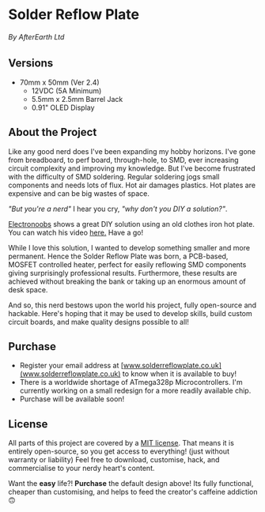 # **Solder Reflow Plate**

###### By AfterEarth Ltd

## Versions

- 70mm x 50mm (Ver 2.4)
  - 12VDC (5A Minimum)
  - 5.5mm x 2.5mm Barrel Jack
  - 0.91" OLED Display

## About the Project

Like any good nerd does I've been expanding my hobby horizons.
I've gone from breadboard, to perf board, through-hole, to SMD, ever increasing circuit complexity and improving my knowledge.
But I've become frustrated with the difficulty of SMD soldering.
Regular soldering jogs small components and needs lots of flux.
Hot air damages plastics.
Hot plates are expensive and can be big wastes of space.

*"But you're a nerd"* I hear you cry, *"why don't you DIY a solution?"*.

[Electronoobs](https://www.youtube.com/channel/UCjiVhIvGmRZixSzupD0sS9Q) shows a great DIY solution using an old clothes iron hot plate.
You can watch his video [here.](https://www.youtube.com/watch?v=C7blZigaaaA)
Have a go!

While I love this solution, I wanted to develop something smaller and more permanent.
Hence the Solder Reflow Plate was born, a PCB-based, MOSFET controlled heater, perfect for easily reflowing SMD components giving surprisingly professional results. Furthermore, these results are achieved without breaking the bank or taking up an enormous amount of desk space.

And so, this nerd bestows upon the world his project, fully open-source and hackable.
Here's hoping that it may be used to develop skills, build custom circuit boards, and make quality designs possible to all!

## Purchase

- Register your email address at [www.solderreflowplate.co.uk](www.solderreflowplate.co.uk) to know when it is available to buy!
- There is a worldwide shortage of ATmega328p Microcontrollers. I'm currently working on a small redesign for a more readily available chip.
- Purchase will be available soon!

## License

All parts of this project are covered by a [MIT license](LICENSE).
That means it is entirely open-source, so you get access to everything! (just without warranty or liability)
Feel free to download, customise, hack, and commercialise to your nerdy heart's content.

Want the **easy** life?!
**Purchase** the default design above!
Its fully functional, cheaper than customising, and helps to feed the creator's caffeine addiction 🙃
